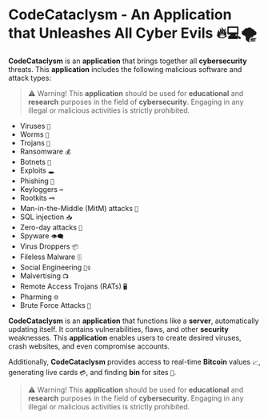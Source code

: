 # **CodeCataclysm** - An **Application** that Unleashes All **Cyber Evils** 🔥💻🌪️

**CodeCataclysm** is an **application** that brings together all **cybersecurity** threats. This **application** includes the following malicious software and attack types:

> ⚠ Warning! This **application** should be used for **educational** and **research** purposes in the field of **cybersecurity**. Engaging in any illegal or malicious activities is strictly prohibited.

- Viruses `🦠`
- Worms `🐛`
- Trojans `🐴`
- Ransomware `💰`
- Botnets `🤖`
- Exploits `🕳️`
- Phishing `🎣`
- Keyloggers `⌨️`
- Rootkits `🗝️`
- Man-in-the-Middle (MitM) attacks `👥`
- SQL injection `📥`
- Zero-day attacks `🌌`
- Spyware `👁️‍🗨️`
- Virus Droppers `📦`
- Fileless Malware `🗄️`
- Social Engineering `🕵️‍♀️`
- Malvertising `📺`
- Remote Access Trojans (RATs) `🖥️`
- Pharming `🌐`
- Brute Force Attacks `🔐`

**CodeCataclysm** is an **application** that functions like a **server**, automatically updating itself. It contains vulnerabilities, flaws, and other **security** weaknesses. This **application** enables users to create desired viruses, crash websites, and even compromise accounts.

Additionally, **CodeCataclysm** provides access to real-time **Bitcoin** values `📈`, generating live cards `💳`, and finding **bin** for sites `🏦`.

> ⚠ Warning! This **application** should be used for **educational** and **research** purposes in the field of **cybersecurity**. Engaging in any illegal or malicious activities is strictly prohibited.
